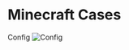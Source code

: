 # Minecraft Cases

Config 
![Config](https://pp.userapi.com/c638116/v638116748/30fad/DQD2mMet-Us.jpg)
